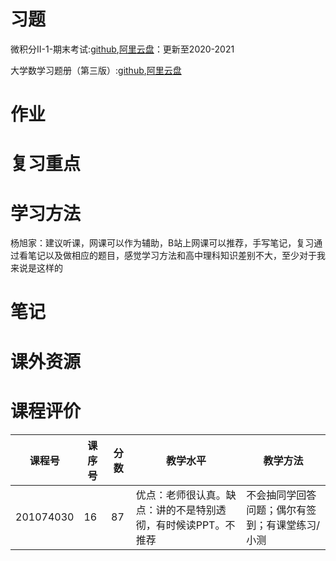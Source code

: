 # 习题

微积分II-1-期末考试:[github](https://github.com/SCUBioGuide/SCU-Biology-Guide/tree/main/大一上/微积分（II）-1/习题/微积分II-1-期末考试),[阿里云盘](https://www.aliyundrive.com/s/rTrRHdJK6ia)：更新至2020-2021

大学数学习题册（第三版）:[github](https://github.com/SCUBioGuide/SCU-Biology-Guide/tree/main/大一上/微积分（II）-1/习题/大学数学习题册（第三版）.pdf),[阿里云盘](https://www.aliyundrive.com/s/CujYCbCbMiG)

# 作业

# 复习重点

# 学习方法

杨旭家：建议听课，网课可以作为辅助，B站上网课可以推荐，手写笔记，复习通过看笔记以及做相应的题目，感觉学习方法和高中理科知识差别不大，至少对于我来说是这样的

# 笔记

# 课外资源

# 课程评价

| 课程号 | 课序号 | 分数 | 教学水平 | 教学方法 |
|-------|-------|-----|---------|---------|
| 201074030 | 16 | 87 | 优点：老师很认真。缺点：讲的不是特别透彻，有时候读PPT。不推荐 | 不会抽同学回答问题；偶尔有签到；有课堂练习/小测 |
